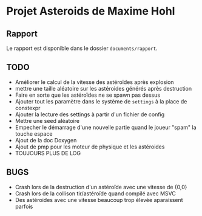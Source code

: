 Projet Asteroids de Maxime Hohl
===============================

Rapport
-------

Le rapport est disponible dans le dossier `documents/rapport`.

TODO
----
 - Améliorer le calcul de la vitesse des astéroïdes après explosion
 - mettre une taille aléatoire sur les astéroides générés après destruction
 - Faire en sorte que les astéroïdes ne se spawn pas dessus
 - Ajouter tout les paramètre dans le système de `settings` à la place de constexpr
 - Ajouter la lecture des settings à partir d'un fichier de config
 - Mettre une seed aléatoire
 - Empecher le démarrage d'une nouvelle partie quand le joueur "spam" la touche espace
 - Ajout de la doc Doxygen
 - Ajout de pmp pour les moteur de physique et les astéroides
 - TOUJOURS PLUS DE LOG

BUGS
----
 - Crash lors de la destruction d'un astéroïde avec une vitesse de {0,0}
 - Crash lors de la collison tir/astéroïde quand compilé avec MSVC
 - Des astéroides avec une vitesse beaucoup trop élevée aparaissent parfois
